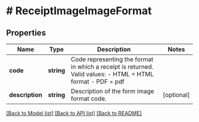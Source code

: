 # # ReceiptImageImageFormat

## Properties

Name | Type | Description | Notes
------------ | ------------- | ------------- | -------------
**code** | **string** | Code representing the format in which a receipt is returned. Valid values: - HTML &#x3D; HTML format - PDF &#x3D; pdf |
**description** | **string** | Description of the form image format code. | [optional]

[[Back to Model list]](../../README.md#models) [[Back to API list]](../../README.md#endpoints) [[Back to README]](../../README.md)
